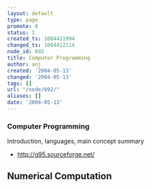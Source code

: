 ```yaml
---
layout: default
type: page
promote: 0
status: 1
created_ts: 1084411994
changed_ts: 1084412114
node_id: 692
title: Computer Programming
author: anj
created: '2004-05-13'
changed: '2004-05-13'
tags: []
url: "/node/692/"
aliases: []
date: '2004-05-13'
---
```

### Computer Programming
Introduction, languages, main concept summary
* <http://g95.sourceforge.net/>

## Numerical Computation

